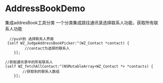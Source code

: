 # AddressBookDemo
集成addresBook工具分类
一个分类集成跳往通讯录选择联系人功能，获取所有联系人功能

```
  //push到 选择联系人界面
 [self WZ_JudgeAddressBookPicker:^(WZ_Contact *contact) {
         //contact为选择的联系人
    }];
```

```
//获取通讯录中的所有联系人
[self WZ_fetchAllContact:^(NSMutableArray<WZ_Contact *> *contacts) {
        //获取到的联系人数组
    }];
```
